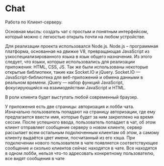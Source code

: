 # Chat
Работа по Клиент-серверу.

Основная мысль: создать чат с простым и понятным интерфейсом, который можно с легкостью открыть почти на любом устройстве.

Для реализации проекта использовался Node.js. Node.js – программная платформа, основанная на движке V8, превращающая JavaScript из узкоспециализированного языка в язык общего назначения. Из этого следует, что языки, которые использовались для реализации приложения: HTML, CSS, JS.
Так же были использованы некоторые открытые библиотеки, такие как Socket.IO и jQuery. Socket.IO — JavaScript-библиотека для веб-приложений и обмена данными в реальном времени. jQuery — набор функций JavaScript, фокусирующийся на взаимодействии JavaScript и HTML.

В роли клиента будет выступать любой современный браузер.

У приложения есть две страницы: авторизация и лобби чата. Изначально пользователь попадают на страницу авторизации, где ему предлагается ввести имя, которые будет за ним закреплено на время сессии. После успешного ввода, пользователь попадает в чат, об этом клиент отправляет сообщение серверу о новом клиенте, сервер рассылает всем остальным подключенным клиентам об этом, а самому клиенту выдаётся цвет имени, посчитанный из его хэша. При подключении нового пользователя в чате появляется соответствующее сообщение и сколько клиентов сейчас находятся в чате. Все находятся в одном лобби, нельзя что-то адресовать конкретному пользователю, все видят сообщения в чате 
